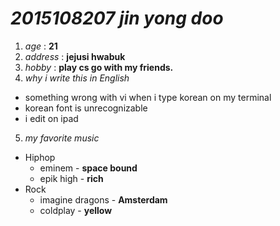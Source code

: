 # _2015108207_ **_jin yong doo_**

1. _age_ : **21**
2. _address_ : **jejusi hwabuk**
3. _hobby_ : **play cs go with my friends.**
4. _why i write this in English_
 * something wrong with vi when i type korean on my terminal
 * korean font is unrecognizable
 * i edit on ipad
5. _my favorite music_
* Hiphop
  * eminem - **space bound**
  * epik high - **rich**
* Rock
  * imagine dragons - **Amsterdam**
  * coldplay - **yellow**
